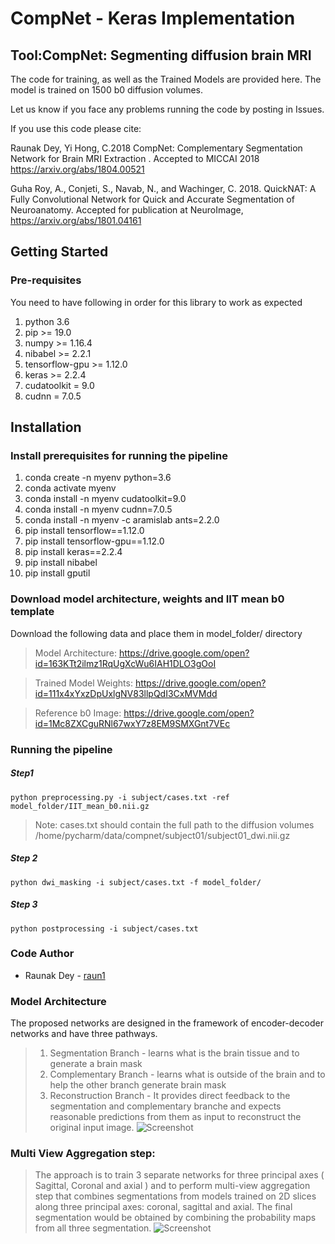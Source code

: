 # CompNet - Keras Implementation

## Tool:CompNet: Segmenting diffusion brain MRI

The code for training, as well as the Trained Models are provided here.
The model is trained on 1500 b0 diffusion volumes.

Let us know if you face any problems running the code by posting in Issues.

If you use this code please cite:

Raunak Dey, Yi Hong, C.2018 CompNet: Complementary Segmentation Network for Brain MRI Extraction . Accepted to MICCAI 2018 https://arxiv.org/abs/1804.00521

Guha Roy, A., Conjeti, S., Navab, N., and Wachinger, C. 2018. QuickNAT: A Fully Convolutional Network for Quick and Accurate Segmentation of Neuroanatomy. Accepted for publication at NeuroImage, https://arxiv.org/abs/1801.04161

## Getting Started

### Pre-requisites

You need to have following in order for this library to work as expected

01)  python 3.6
02)  pip >= 19.0
03)  numpy >= 1.16.4
04)  nibabel >= 2.2.1
05)  tensorflow-gpu >= 1.12.0
06)  keras >= 2.2.4
07)  cudatoolkit = 9.0
08)  cudnn = 7.0.5

## Installation

### Install prerequisites for running the pipeline

01) conda create -n myenv python=3.6
02) conda activate myenv
03) conda install -n myenv cudatoolkit=9.0
04) conda install -n myenv cudnn=7.0.5
05) conda install -n myenv -c aramislab ants=2.2.0
06) pip install tensorflow==1.12.0
07) pip install tensorflow-gpu==1.12.0
08) pip install keras==2.2.4
09) pip install nibabel
10) pip install gputil

### Download model architecture, weights and IIT mean b0 template

Download the following data and place them in model_folder/ directory
> Model Architecture: https://drive.google.com/open?id=163KTt2ilmz1RqUgXcWu6IAH1DLO3gOoI

> Trained Model Weights: https://drive.google.com/open?id=111x4xYxzDpUxlgNV83llpQdI3CxMVMdd

> Reference b0 Image: https://drive.google.com/open?id=1Mc8ZXCguRNl67wxY7z8EM9SMXGnt7VEc

### Running the pipeline

##### Step1
```
python preprocessing.py -i subject/cases.txt -ref model_folder/IIT_mean_b0.nii.gz
```
> Note: cases.txt should contain the full path to the diffusion volumes
> /home/pycharm/data/compnet/subject01/subject01_dwi.nii.gz
##### Step 2
```
python dwi_masking -i subject/cases.txt -f model_folder/
```
##### Step 3
```
python postprocessing -i subject/cases.txt
```

### Code Author
* Raunak Dey - [raun1](https://github.com/raun1)
### Model Architecture
The proposed networks are designed in the framework of encoder-decoder networks and have three pathways.
> 1) Segmentation Branch - learns what is the brain tissue and to generate a brain mask 
> 2) Complementary Branch - learns what is outside of the brain and to help the other
branch generate brain mask
> 3) Reconstruction Branch - It provides direct feedback to the segmentation and
complementary branche and expects reasonable predictions from them as input to reconstruct the original input image.
![Screenshot](https://github.com/pnlbwh/CNN-Diffusion-MRIBrain-Segmentation/blob/master/CompNet%20Arch.png)


### Multi View Aggregation step:
> The approach is to train 3 separate networks for three principal axes ( Sagittal, Coronal and axial ) and 
to perform multi-view aggregation step that combines segmentations from models trained on 2D slices along three principal axes: coronal, sagittal and axial. The final segmentation would be obtained by combining the probability maps from all three segmentation.
![Screenshot](https://github.com/pnlbwh/CNN-Diffusion-MRIBrain-Segmentation/blob/master/Multiview.png)

